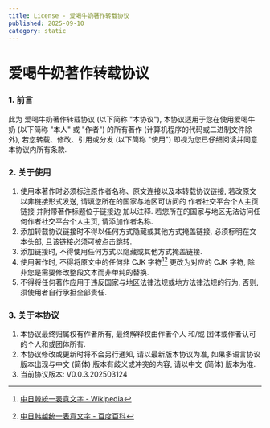 ```yaml
---
title: License - 爱喝牛奶著作转载协议
published: 2025-09-10
category: static
---
```


# 爱喝牛奶著作转载协议

### 1. 前言

此为 爱喝牛奶著作转载协议 (以下简称 "本协议"), 本协议适用于您在使用爱喝牛奶 (以下简称 "本人" 或 "作者") 的所有著作 (计算机程序的代码或二进制文件除外), 若您转载、修改、引用或分发 (以下简称 "使用") 即视为您已仔细阅读并同意本协议内所有条款.

### 2. 关于使用

1. 使用本著作时必须标注原作者名称、原文连接以及本转载协议链接, 若改原文以非链接形式发送, 请填您所在的国家与地区可访问的 作者社交平台个人主页链接 并附带著作标题位于链接边 加以注释.
   若您所在的国家与地区无法访问任何作者社交平台个人主页, 请添加作者名称.
2. 添加转载协议链接时不得以任何方式隐藏或其他方式掩盖链接, 必须标明在文本头部, 且该链接必须可被点击跳转.
3. 添加链接时, 不得使用任何方式以隐藏或其他方式掩盖链接.
4. 使用著作时, 不得将原文中的任何非 CJK 字符[^CJKCharacters][^CJKCharactersCNWIKI] 更改为对应的 CJK 字符, 除非您是需要修改整段文本而非单纯的替换.
5. 不得将任何著作应用于违反国家与地区法律法规或地方法律法规的行为, 否则, 须使用者自行承担全部责任.

### 3. 关于本协议

1. 本协议最终归属权有作者所有, 最终解释权由作者个人 和/或 团体或作者认可的个人和或团体所有.
2. 本协议修改或更新时将不会另行通知, 请以最新版本协议为准, 如果多语言协议版本出现与中文 (简体) 版本有歧义或冲突的内容, 请以中文 (简体) 版本为准.
3. 当前协议版本: V0.0.3.202503124

[^CJKCharacters]: [中日韓統一表意文字 - Wikipedia](https://zh.wikipedia.org/wiki/中日韓統一表意文字)
[^CJKCharactersCNWIKI]: [中日韩越统一表意文字 - 百度百科](https://baike.baidu.com/item/中日韩越统一表意文字)
